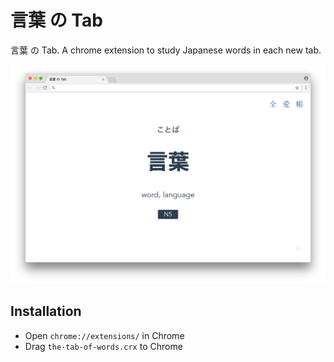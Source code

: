 # 言葉 の Tab

言葉 の Tab. A chrome extension to study Japanese words in each new tab.

![](./screenshot.png)

## Installation

- Open `chrome://extensions/` in Chrome
- Drag `the-tab-of-words.crx` to Chrome
